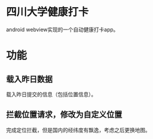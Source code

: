 # 四川大学健康打卡
android webview实现的一个自动健康打卡app。

# 功能
## 载入昨日数据
载入昨日提交的信息（包括位置信息）。
## 拦截位置请求，修改为自定义位置
完成定位拦截，但是国内的经纬度有飘逸，考虑之后更换地图。